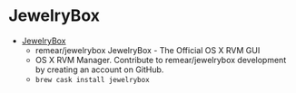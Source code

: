 # JewelryBox
- [JewelryBox](https://github.com/remear/jewelrybox)
  -  remear/jewelrybox JewelryBox - The Official OS X RVM GUI
  - OS X RVM Manager. Contribute to remear/jewelrybox development by creating an account on GitHub.
  - `brew cask install jewelrybox`
